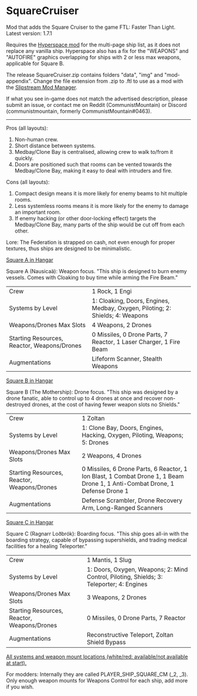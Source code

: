 # SquareCruiser
Mod that adds the Square Cruiser to the game FTL: Faster Than Light. Latest version: 1.7.1

Requires the [Hyperspace mod](https://github.com/FTL-Hyperspace/FTL-Hyperspace) for the multi-page ship list, as it does not replace any vanilla ship. Hyperspace also has a fix for the "WEAPONS" and "AUTOFIRE" graphics overlapping for ships with 2 or less max weapons, applicable for Square B.

The release SquareCruiser.zip contains folders "data", "img" and "mod-appendix". Change the file extension from .zip to .ftl to use as a mod with the [Slipstream Mod Manager](https://github.com/Vhati/Slipstream-Mod-Manager).

If what you see in-game does not match the advertised description, please submit an issue, or contact me on Reddit (CommunistMountain) or Discord (communistmountain, formerly CommunistMountain#0463).
<hr>
Pros (all layouts):
<ol>
	<li>Non-human crew.</li>
	<li>Short distance between systems.</li>
	<li>Medbay/Clone Bay is centralised, allowing crew to walk to/from it quickly.</li>
	<li>Doors are positioned such that rooms can be vented towards the Medbay/Clone Bay, making it easy to deal with intruders and fire.</li>
</ol>

Cons (all layouts):
<ol>
	<li>Compact design means it is more likely for enemy beams to hit multiple rooms.</li>
	<li>Less systemless rooms means it is more likely for the enemy to damage an important room.</li>
	<li>If enemy hacking (or other door-locking effect) targets the Medbay/Clone Bay, many parts of the ship would be cut off from each other.</li>
</ol>

Lore: The Federation is strapped on cash, not even enough for proper textures, thus ships are designed to be minimalistic.

[Square A in Hangar](https://raw.githubusercontent.com/CommunistMountain/SquareCruiser/main/preview-images/SquareA%20Promo.png)

Square A (Nausicaä): Weapon focus. "This ship is designed to burn enemy vessels. Comes with Cloaking to buy time while arming the Fire Beam."
<table>
	<tr>
		<td>Crew</td>
		<td>1 Rock, 1 Engi</td>
	</tr>
	<tr>
		<td>Systems by Level</td>
		<td>1: Cloaking, Doors, Engines, Medbay, Oxygen, Piloting; 2: Shields; 4: Weapons</td>
	</tr>
	<tr>
		<td>Weapons/Drones Max Slots</td>
		<td>4 Weapons, 2 Drones</td>
	</tr>
	<tr>
		<td>Starting Resources, Reactor, Weapons/Drones</td>
		<td>0 Missiles, 0 Drone Parts, 7 Reactor, 1 Laser Charger, 1 Fire Beam</td>
	</tr>
	<tr>
		<td>Augmentations</td>
		<td>Lifeform Scanner, Stealth Weapons</td>
	</tr>
</table>

[Square B in Hangar](https://raw.githubusercontent.com/CommunistMountain/SquareCruiser/main/preview-images/SquareB%20Promo.png)

Square B (The Mothership): Drone focus. "This ship was designed by a drone fanatic, able to control up to 4 drones at once and recover non-destroyed drones, at the cost of having fewer weapon slots no Shields."
<table>
	<tr>
		<td>Crew</td>
		<td>1 Zoltan</td>
	</tr>
	<tr>
		<td>Systems by Level</td>
		<td>1: Clone Bay, Doors, Engines, Hacking, Oxygen, Piloting, Weapons; 5: Drones</td>
	</tr>
	<tr>
		<td>Weapons/Drones Max Slots</td>
		<td>2 Weapons, 4 Drones</td>
	</tr>
	<tr>
		<td>Starting Resources, Reactor, Weapons/Drones</td>
		<td>0 Missiles, 6 Drone Parts, 6 Reactor, 1 Ion Blast, 1 Combat Drone 1, 1 Beam Drone 1, 1 Anti-Combat Drone, 1 Defense Drone 1</td>
	</tr>
	<tr>
		<td>Augmentations</td>
		<td>Defense Scrambler, Drone Recovery Arm, Long-Ranged Scanners</td>
	</tr>
</table>

[Square C in Hangar](https://raw.githubusercontent.com/CommunistMountain/SquareCruiser/main/preview-images/SquareC%20Promo.png)

Square C (Ragnarr Loðbrók): Boarding focus. "This ship goes all-in with the boarding strategy, capable of bypassing supershields, and trading medical facilities for a healing Teleporter."
<table>
	<tr>
		<td>Crew</td>
		<td>1 Mantis, 1 Slug</td>
	</tr>
	<tr>
		<td>Systems by Level</td>
		<td>1: Doors, Oxygen, Weapons; 2: Mind Control, Piloting, Shields; 3: Teleporter; 4: Engines</td>
	</tr>
	<tr>
		<td>Weapons/Drones Max Slots</td>
		<td>3 Weapons, 2 Drones</td>
	</tr>
	<tr>
		<td>Starting Resources, Reactor, Weapons/Drones</td>
		<td>0 Missiles, 0 Drone Parts, 7 Reactor</td>
	</tr>
	<tr>
		<td>Augmentations</td>
		<td>Reconstructive Teleport, Zoltan Shield Bypass</td>
	</tr>
</table>

[All systems and weapon mount locations (white/red: available/not available at start).](https://raw.githubusercontent.com/CommunistMountain/SquareCruiser/main/preview-images/Square%20Layouts.png)

For modders: Internally they are called PLAYER_SHIP_SQUARE_CM (_2, _3). Only enough weapon mounts for Weapons Control for each ship, add more if you wish.
